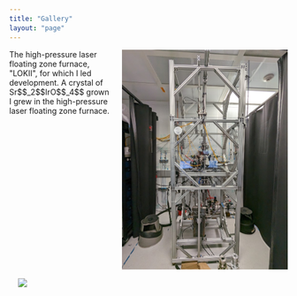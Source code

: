 ```yaml
---
title: "Gallery"
layout: "page"
---
```


<img style="float:right; padding-left: 1rem; padding-bottom: 1rem; width: 300px" src="img/lokiiframe.png">
The high-pressure laser floating zone furnace, "LOKII", for which I led development.

<img style="float:left; padding-left: 1rem; padding-bottom: 1rem; width: 300px" src="img/214boule.jpg">
A crystal of Sr$$_2$$IrO$$_4$$ grown I grew in the high-pressure laser floating zone furnace.